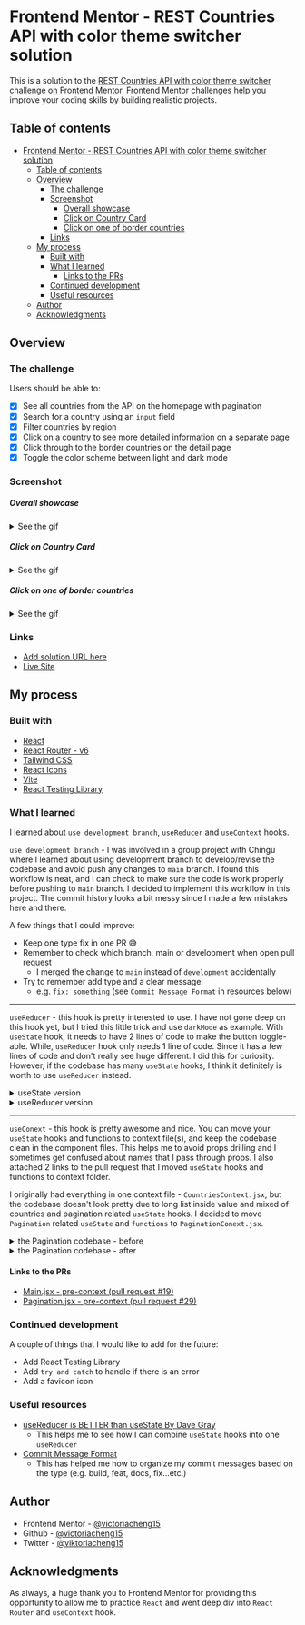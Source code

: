 # Frontend Mentor - REST Countries API with color theme switcher solution

This is a solution to the [REST Countries API with color theme switcher challenge on Frontend Mentor](https://www.frontendmentor.io/challenges/rest-countries-api-with-color-theme-switcher-5cacc469fec04111f7b848ca). Frontend Mentor challenges help you improve your coding skills by building realistic projects. 

## Table of contents

- [Frontend Mentor - REST Countries API with color theme switcher solution](#frontend-mentor---rest-countries-api-with-color-theme-switcher-solution)
  - [Table of contents](#table-of-contents)
  - [Overview](#overview)
    - [The challenge](#the-challenge)
    - [Screenshot](#screenshot)
        - [Overall showcase](#overall-showcase)
        - [Click on Country Card](#click-on-country-card)
        - [Click on one of border countries](#click-on-one-of-border-countries)
    - [Links](#links)
  - [My process](#my-process)
    - [Built with](#built-with)
    - [What I learned](#what-i-learned)
      - [Links to the PRs](#links-to-the-prs)
    - [Continued development](#continued-development)
    - [Useful resources](#useful-resources)
  - [Author](#author)
  - [Acknowledgments](#acknowledgments)

## Overview

### The challenge

Users should be able to:

- [x] See all countries from the API on the homepage with pagination
- [x] Search for a country using an `input` field
- [x] Filter countries by region
- [x] Click on a country to see more detailed information on a separate page
- [x] Click through to the border countries on the detail page
- [x] Toggle the color scheme between light and dark mode

### Screenshot

##### Overall showcase
<details close>
<summary>See the gif</summary>

![chrome_9P6ClJGS7X](https://user-images.githubusercontent.com/35031228/192046277-d99a403e-00f0-447d-8853-8b1a519e55ef.gif)

</details>

##### Click on Country Card
<details close>
<summary>See the gif</summary>

![chrome_hPrIbgFHI8](https://user-images.githubusercontent.com/35031228/192046501-9aab5cf4-3b93-4418-99c8-82e0011d6207.gif)

</details>

##### Click on one of border countries
<details close>
<summary>See the gif</summary>

![chrome_B7hmXk7BNL](https://user-images.githubusercontent.com/35031228/192047067-c37947d5-4b7f-452c-b6dd-0b6aee68f3d6.gif)

</details>

### Links

- [Add solution URL here](https://your-solution-url.com)
- [Live Site](https://fem-rest-countries-api-vc.vercel.app/)

## My process

### Built with

- [React](https://reactjs.org/)
- [React Router - v6](https://reactrouter.com/en/v6.3.0)
- [Tailwind CSS](https://tailwindcss.com/)
- [React Icons](https://react-icons.github.io/react-icons/)
- [Vite](https://vitejs.dev/)
- [React Testing Library](https://testing-library.com/docs/react-testing-library/intro/)

### What I learned

I learned about `use development branch`, `useReducer` and `useContext` hooks.

`use development branch` - I was involved in a group project with Chingu where I learned about using development branch to develop/revise the codebase and avoid push any changes to `main` branch. I found this workflow is neat, and I can check to make sure the code is work properly before pushing to `main` branch. I decided to implement this workflow in this project. The commit history looks a bit messy since I made a few mistakes here and there.

A few things that I could improve:
- Keep one type fix in one PR 😅
- Remember to check which branch, main or development when open pull request
  - I merged the change to `main` instead of `development` accidentally
- Try to remember add type and a clear message:
  - e.g. `fix: something` (see `Commit Message Format` in resources below)

<hr>

`useReducer` - this hook is pretty interested to use. I have not gone deep on this hook yet, but I tried this little trick and use `darkMode` as example. With `useState` hook, it needs to have 2 lines of code to make the button toggle-able. While, `useReducer` hook only needs 1 line of code. Since it has a few lines of code and don't really see huge different. I did this for curiosity. However, if the codebase has many `useState` hooks, I think it definitely is worth to use `useReducer` instead. 

<details close>
<summary>useState version</summary>

```js
const [darkMode, setDarkMode] = useState(false);
const setMode = () => setDarkMode(!darkMode);

<HeaderBar onClick={setMode} isDark={darkMode} />

// the button
<button
  type="button"
  onClick={onClick}
>
  {isDark ? <DarkTheme /> : <LightTheme />}
</button>
```
</details>

<details close>
<summary>useReducer version</summary>

```js
const [darkMode, setDarkMode] = useReducer((prevMode) => !prevMode, false);

<HeaderBar onClick={setMode} isDark={darkMode} />

// the button
<button
  type="button"
  onClick={onClick}
>
  {isDark ? <DarkTheme /> : <LightTheme />}
</button>
```
</details>

<hr>

`useConext` - this hook is pretty awesome and nice. You can move your `useState` hooks and functions to context file(s), and keep the codebase clean in the component files. This helps me to avoid props drilling and I sometimes get confused about names that I pass through props. I also attached 2 links to the pull request that I moved `useState` hooks and functions to context folder. 

I originally had everything in one context file - `CountriesContext.jsx`, but the codebase doesn't look pretty due to long list inside value and mixed of countries and pagination related `useState` hooks. I decided to move `Pagination` related `useState` and `functions` to `PaginationConext.jsx`.

<details close>
<summary>the Pagination codebase - before</summary>

```js
function Pagination() {
  const [countriesPerPage] = useState(12);
  const [currentPage, setCurrentPage] = useState(1);
  const [startPage, setStartPage] = useState(0);
  const [endPage, setEndPage] = useState(5);

  const idxOfLastCountries = currentPage * countriesPerPage;
  const idxOfFirstCountries = idxOfLastCountries - countriesPerPage;
  const currentCountries = list.slice(idxOfFirstCountries, idxOfLastCountries);

  const totalPages = Math.ceil(list.length / countriesPerPage); // 21
  const pageNumbers = [...new Array(totalPages + 1).keys()].slice(1);
  const displayPages = pageNumbers.slice(startPage, endPage);

  const handleNext = (page) => {
    const FIVE = displayPages.length;
    const condition = page <= Math.floor(FIVE / 2);
    if (condition) {
      setCurrentPage(page + 1);
      setStartPage(0);
      setEndPage(5);
    } else {
      setCurrentPage(page >= totalPages ? totalPages : page + 1);
      setStartPage(page >= totalPages - 2 ? totalPages - 5 : startPage + 1);
      setEndPage(page >= totalPages ? totalPages : endPage + 1);
    }
  };

  const handlePrev = (page) => {
    const condition = page > totalPages - 2;
    if (condition) {
      setCurrentPage(page - 1);
      setStartPage(condition ? totalPages - 5 : startPage - 1);
      setEndPage(condition ? totalPages : endPage - 1);
    } else {
      setCurrentPage(page <= 1 ? 1 : page - 1);
      setStartPage(startPage <= 0 ? 0 : startPage - 1);
      setEndPage(endPage <= 5 ? 5 : endPage - 1);
    }
  };

  return (
    <section className="flex items-center justify-center gap-4">
      {/* remove for display purpose */}
    </section>
  );
}
```

</details>

<details close>
<summary>the Pagination codebase - after</summary>

```js
import React, { useContext } from 'react';
import PaginationContext from '../../context/PaginationContext';

function Pagination() {
  const { currentPage, displayPages, handleNext, handlePrev } =
    useContext(PaginationContext);

  return (
    <section className="flex items-center justify-center gap-4">
      {/* remove for display purpose */}
    </section>
  );
}
```

</details>

#### Links to the PRs

- [Main.jsx - pre-context (pull request #19)](https://github.com/victoriacheng15/fem-rest-countries-api/pull/19/files)
- [Pagination.jsx - pre-context (pull request #29)](https://github.com/victoriacheng15/fem-rest-countries-api/pull/29)

### Continued development

A couple of things that I would like to add for the future:
-  Add React Testing Library
-  Add `try and catch` to handle if there is an error
-  Add a favicon icon

### Useful resources

- [useReducer is BETTER than useState By Dave Gray](https://www.youtube.com/watch?v=26ogBZXeBwc&list=PL0Zuz27SZ-6PSdiQpSxO9zxvB0ns6m3ta&index=4&t=3s) 
  - This helps me to see how I can combine `useState` hooks into one `useReducer`
- [Commit Message Format](https://github.com/angular/angular/blob/main/CONTRIBUTING.md#commit)
  - This has helped me how to organize my commit messages based on the type (e.g. build, feat, docs, fix...etc.)


## Author

- Frontend Mentor - [@victoriacheng15](https://www.frontendmentor.io/profile/victoriacheng15)
- Github - [@victoriacheng15](https://github.com/victoriacheng15)
- Twitter - [@viktoriacheng15](https://twitter.com/viktoriacheng15)



## Acknowledgments

As always, a huge thank you to Frontend Mentor for providing this opportunity to allow me to practice `React` and went deep div into `React Router` and `useContext` hook.

